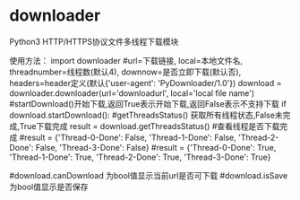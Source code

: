 # downloader
Python3 HTTP/HTTPS协议文件多线程下载模块

使用方法：
import downloader
#url=下载链接, local=本地文件名, threadnumber=线程数(默认4), downnow=是否立即下载(默认否), headers=header定义(默认{'user-agent': 'PyDownloader/1.0'})
download = downloader.downloader(url='downloadurl', local='local file name')
#startDownload()开始下载,返回True表示开始下载,返回False表示不支持下载
if download.startDownload():
    #getThreadsStatus() 获取所有线程状态,False未完成,True下载完成
    result = download.getThreadsStatus()
    #查看线程是否下载完成
    #result = {'Thread-0-Done': False, 'Thread-1-Done': False, 'Thread-2-Done': False, 'Thread-3-Done': False}
    #result = {'Thread-0-Done': True, 'Thread-1-Done': True, 'Thread-2-Done': True, 'Thread-3-Done': True}

#download.canDownload 为bool值显示当前url是否可下载
#download.isSave 为bool值显示是否保存
